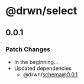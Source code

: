 # @drwn/select

## 0.0.1

### Patch Changes

- In the beginning...
- Updated dependencies
  - @drwn/schema@0.0.1

